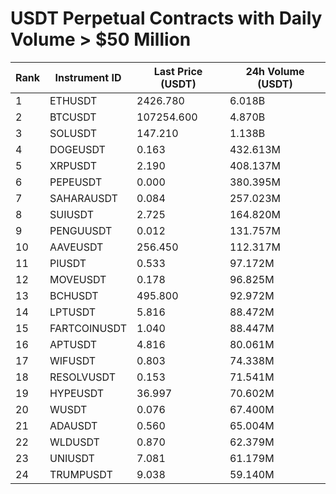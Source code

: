 # USDT Perpetual Contracts with Daily Volume > $50 Million

| Rank | Instrument ID | Last Price (USDT) | 24h Volume (USDT) |
|------|---------------|-------------------|-------------------|
| 1 | ETHUSDT | 2426.780 | 6.018B |
| 2 | BTCUSDT | 107254.600 | 4.870B |
| 3 | SOLUSDT | 147.210 | 1.138B |
| 4 | DOGEUSDT | 0.163 | 432.613M |
| 5 | XRPUSDT | 2.190 | 408.137M |
| 6 | PEPEUSDT | 0.000 | 380.395M |
| 7 | SAHARAUSDT | 0.084 | 257.023M |
| 8 | SUIUSDT | 2.725 | 164.820M |
| 9 | PENGUUSDT | 0.012 | 131.757M |
| 10 | AAVEUSDT | 256.450 | 112.317M |
| 11 | PIUSDT | 0.533 | 97.172M |
| 12 | MOVEUSDT | 0.178 | 96.825M |
| 13 | BCHUSDT | 495.800 | 92.972M |
| 14 | LPTUSDT | 5.816 | 88.472M |
| 15 | FARTCOINUSDT | 1.040 | 88.447M |
| 16 | APTUSDT | 4.816 | 80.061M |
| 17 | WIFUSDT | 0.803 | 74.338M |
| 18 | RESOLVUSDT | 0.153 | 71.541M |
| 19 | HYPEUSDT | 36.997 | 70.602M |
| 20 | WUSDT | 0.076 | 67.400M |
| 21 | ADAUSDT | 0.560 | 65.004M |
| 22 | WLDUSDT | 0.870 | 62.379M |
| 23 | UNIUSDT | 7.081 | 61.179M |
| 24 | TRUMPUSDT | 9.038 | 59.140M |
